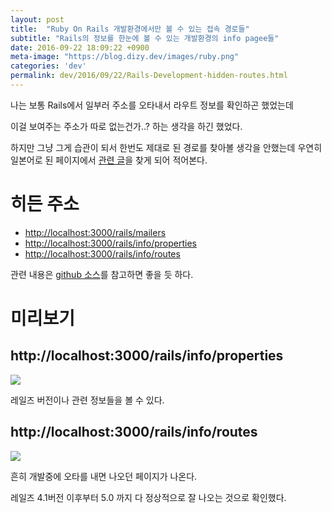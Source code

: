 ```yaml
---
layout: post
title:  "Ruby On Rails 개발환경에서만 볼 수 있는 접속 경로들"
subtitle: "Rails의 정보를 한눈에 볼 수 있는 개발환경의 info pagee들"
date: 2016-09-22 18:09:22 +0900
meta-image: "https://blog.dizy.dev/images/ruby.png"
categories: 'dev'
permalink: dev/2016/09/22/Rails-Development-hidden-routes.html
---
```


나는 보통 Rails에서 일부러 주소를 오타내서 라우트 정보를 확인하곤 했었는데

이걸 보여주는 주소가 따로 없는건가..? 하는 생각을 하긴 했었다.

하지만 그냥 그게 습관이 되서 한번도 제대로 된 경로를 찾아볼 생각을 안했는데 우연히 일본어로 된 페이지에서 <a href="http://qiita.com/satoruk/items/529c19d5c77e6aa79cb1" target="_blank">관련 글</a>을 찾게 되어 적어본다.


# 히든 주소

* <a href="http://localhost:3000/rails/mailers" target="_blank">http://localhost:3000/rails/mailers</a>
* <a href="http://localhost:3000/rails/info/properties" target="_blank">http://localhost:3000/rails/info/properties</a>
* <a href="http://localhost:3000/rails/info/routes" target="_blank">http://localhost:3000/rails/info/routes</a>

관련 내용은 <a href="https://github.com/rails/rails/blob/d6dec7fcb6b8fddf8c170182d4fe64ecfc7b2261/railties/lib/rails/application/finisher.rb#L22-L33" target="_blank">github 소스</a>를 참고하면 좋을 듯 하다.

# 미리보기

## http://localhost:3000/rails/info/properties

<img src="{{ site.url }}/images/rails_routes_properties.png">

레일즈 버전이나 관련 정보들을 볼 수 있다.

## http://localhost:3000/rails/info/routes

<img src="{{ site.url }}/images/rails_routes_routes.png">

흔히 개발중에 오타를 내면 나오던 페이지가 나온다.

레일즈 4.1버전 이후부터 5.0 까지 다 정상적으로 잘 나오는 것으로 확인했다.

